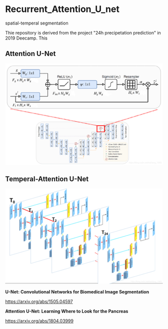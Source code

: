 # Recurrent_Attention_U_net
spatial-temperal segmentation

Thie repository is derived from the project "24h precipetation prediction" in 2019 Deecamp. This 



## Attention U-Net
![AttU-Net](/Fig/Atten-U-net.png)

## Temperal-Attention U-Net
![Temp-AttU-Net](/Fig/Temp-Atten-Unet.png)



**U-Net: Convolutional Networks for Biomedical Image Segmentation**

https://arxiv.org/abs/1505.04597


**Attention U-Net: Learning Where to Look for the Pancreas**

https://arxiv.org/abs/1804.03999

